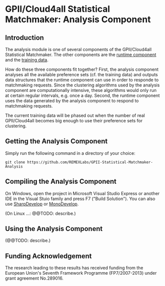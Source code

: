 # GPII/Cloud4all Statistical Matchmaker: Analysis Component

## Introduction

The analysis module is one of several components of the GPII/Cloud4all Statistical Matchmaker. 
The other components are the [runtime component](https://github.com/REMEXLabs/GPII-Statistical-Matchmaker) and 
the [training data](https://github.com/REMEXLabs/GPII-Statistical-Matchmaker-Data). 

How do these three components fit together? 
First, the analysis component analyses all the available preference sets (cf. the training data) and outputs
data structures that the runtime component can use in order to responde to matchmaking requests. 
Since the clustering algorithms used by the analysis component are computationally intensive, 
these algorithms would only run at certain regular intervals, e.g. once a day. 
Second, the runtime component uses the data generated by the analysis component to respond to matchmaking requests. 

The current training data will be phased out when the number of real GPII/Cloud4all becomes big enough to
use their preference sets for clustering. 

## Getting the Analysis Component

Simply run the following command in a directory of your choice: 
```
git clone https://github.com/REMEXLabs/GPII-Statistical-Matchmaker-Analysis
```

## Compiling the Analysis Component

On Windows, open the project in Microsoft Visual Studio Express or another IDE in the Visual Stuio family
and press F7 ("Build Solution"). 
You can also use [SharpDevelop](https://github.com/icsharpcode/SharpDevelop/wiki/Keyboard-Shortcuts#09) or 
[MonoDevelop](http://www.monodevelop.com/). 

(On Linux ...: @@TODO: describe.)

## Using the Analysis Component

(@@TODO: describe.)


## Funding Acknowledgement

The research leading to these results has received funding from the European
Union's Seventh Framework Programme (FP7/2007-2013) under grant agreement No.289016.
